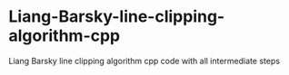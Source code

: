 # Liang-Barsky-line-clipping-algorithm-cpp
Liang Barsky line clipping algorithm cpp code with all intermediate steps
